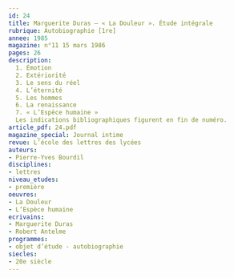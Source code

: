 ```yaml
---
id: 24
title: Marguerite Duras – « La Douleur ». Étude intégrale
rubrique: Autobiographie [1re]
annee: 1985
magazine: n°11 15 mars 1986
pages: 26
description: 
  1. Émotion
  2. Extériorité
  3. Le sens du réel
  4. L’éternité
  5. Les hommes
  6. La renaissance
  7. « L’Espèce humaine »
  Les indications bibliographiques figurent en fin de numéro.
article_pdf: 24.pdf
magazine_special: Journal intime
revue: L’école des lettres des lycées
auteurs:
- Pierre-Yves Bourdil
disciplines:
- lettres
niveau_etudes:
- première
oeuvres:
- La Douleur
- L’Espèce humaine
ecrivains:
- Marguerite Duras
- Robert Antelme
programmes:
- objet d’étude - autobiographie
siecles:
- 20e siècle
---
```

